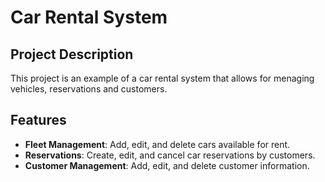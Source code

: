 # Car Rental System

## Project Description

This project is an example of a car rental system that allows for menaging vehicles, reservations and customers. 

## Features

- **Fleet Management**: Add, edit, and delete cars available for rent.
- **Reservations**: Create, edit, and cancel car reservations by customers.
- **Customer Management**: Add, edit, and delete customer information.
